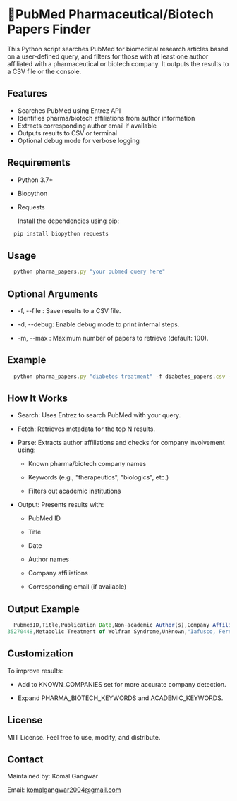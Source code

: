 
# 🧬PubMed Pharmaceutical/Biotech Papers Finder

This Python script searches PubMed for biomedical research articles based on a user-defined query, and filters for those with at least one author affiliated with a pharmaceutical or biotech company. It outputs the results to a CSV file or the console.



## Features

- Searches PubMed using Entrez API
- Identifies pharma/biotech affiliations from author information
- Extracts corresponding author email if available
- Outputs results to CSV or terminal
- Optional debug mode for verbose logging









##  Requirements

- Python 3.7+
- Biopython
- Requests

  Install the dependencies using pip:






```bash
  pip install biopython requests

```
    
## Usage

```javascript
  python pharma_papers.py "your pubmed query here"

```


## Optional Arguments

- -f, --file <filename>: Save results to a CSV file.

- -d, --debug: Enable debug mode to print internal steps.

- -m, --max <number>: Maximum number of papers to retrieve (default: 100).






## Example

```javascript
  python pharma_papers.py "diabetes treatment" -f diabetes_papers.csv -m 200 -d


```


## How It Works

- Search: Uses Entrez to search PubMed with your query.

- Fetch: Retrieves metadata for the top N results.

- Parse: Extracts author affiliations and checks for company involvement using:
     - Known pharma/biotech company names

   - Keywords (e.g., "therapeutics", "biologics", etc.)

   - Filters out academic institutions

- Output: Presents results with:

   - PubMed ID

   - Title

  - Date

  - Author names

  - Company affiliations

   - Corresponding email (if available)


## Output Example

```javascript
  PubmedID,Title,Publication Date,Non-academic Author(s),Company Affiliation(s),Corresponding Author Email
35270448,Metabolic Treatment of Wolfram Syndrome,Unknown,"Iafusco, Fernanda",CEINGE Advanced Biotech,

```

## Customization

To improve results:

- Add to KNOWN_COMPANIES set for more accurate company detection.

- Expand PHARMA_BIOTECH_KEYWORDS and ACADEMIC_KEYWORDS.


## License

MIT License. Feel free to use, modify, and distribute.





## Contact

Maintained by:  Komal Gangwar

Email: komalgangwar2004@gmail.com

